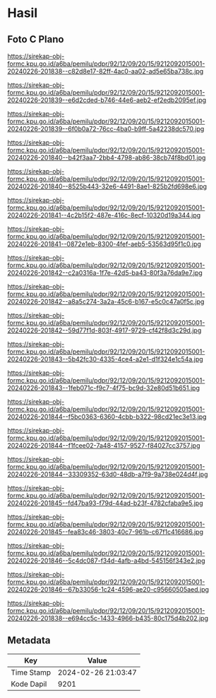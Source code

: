 # Hasil

## Foto C Plano

https://sirekap-obj-formc.kpu.go.id/a6ba/pemilu/pdpr/92/12/09/20/15/9212092015001-20240226-201838--c82d8e17-82ff-4ac0-aa02-ad5e65ba738c.jpg

https://sirekap-obj-formc.kpu.go.id/a6ba/pemilu/pdpr/92/12/09/20/15/9212092015001-20240226-201839--e6d2cded-b746-44e6-aeb2-ef2edb2095ef.jpg

https://sirekap-obj-formc.kpu.go.id/a6ba/pemilu/pdpr/92/12/09/20/15/9212092015001-20240226-201839--6f0b0a72-76cc-4ba0-b9ff-5a42238dc570.jpg

https://sirekap-obj-formc.kpu.go.id/a6ba/pemilu/pdpr/92/12/09/20/15/9212092015001-20240226-201840--b42f3aa7-2bb4-4798-ab86-38cb74f8bd01.jpg

https://sirekap-obj-formc.kpu.go.id/a6ba/pemilu/pdpr/92/12/09/20/15/9212092015001-20240226-201840--8525b443-32e6-4491-8ae1-825b2fd698e6.jpg

https://sirekap-obj-formc.kpu.go.id/a6ba/pemilu/pdpr/92/12/09/20/15/9212092015001-20240226-201841--4c2b15f2-487e-416c-8ecf-10320d19a344.jpg

https://sirekap-obj-formc.kpu.go.id/a6ba/pemilu/pdpr/92/12/09/20/15/9212092015001-20240226-201841--0872e1eb-8300-4fef-aeb5-53563d95f1c0.jpg

https://sirekap-obj-formc.kpu.go.id/a6ba/pemilu/pdpr/92/12/09/20/15/9212092015001-20240226-201842--c2a0316a-1f7e-42d5-ba43-80f3a76da9e7.jpg

https://sirekap-obj-formc.kpu.go.id/a6ba/pemilu/pdpr/92/12/09/20/15/9212092015001-20240226-201842--a8a5c274-3a2a-45c6-b167-e5c0c47a0f5c.jpg

https://sirekap-obj-formc.kpu.go.id/a6ba/pemilu/pdpr/92/12/09/20/15/9212092015001-20240226-201842--59d77f1d-803f-4917-9729-cf42f8d3c29d.jpg

https://sirekap-obj-formc.kpu.go.id/a6ba/pemilu/pdpr/92/12/09/20/15/9212092015001-20240226-201843--5b42fc30-4335-4ce4-a2e1-d1f324e1c54a.jpg

https://sirekap-obj-formc.kpu.go.id/a6ba/pemilu/pdpr/92/12/09/20/15/9212092015001-20240226-201843--1feb071c-f9c7-4f75-bc9d-32e80d51b651.jpg

https://sirekap-obj-formc.kpu.go.id/a6ba/pemilu/pdpr/92/12/09/20/15/9212092015001-20240226-201844--f5bc0363-6360-4cbb-b322-98cd21ec3e13.jpg

https://sirekap-obj-formc.kpu.go.id/a6ba/pemilu/pdpr/92/12/09/20/15/9212092015001-20240226-201844--f1fcee02-7a48-4157-9527-f84027cc3757.jpg

https://sirekap-obj-formc.kpu.go.id/a6ba/pemilu/pdpr/92/12/09/20/15/9212092015001-20240226-201844--33309352-63d0-48db-a7f9-9a738e024d4f.jpg

https://sirekap-obj-formc.kpu.go.id/a6ba/pemilu/pdpr/92/12/09/20/15/9212092015001-20240226-201845--fd47ba93-f79d-44ad-b23f-4782cfaba9e5.jpg

https://sirekap-obj-formc.kpu.go.id/a6ba/pemilu/pdpr/92/12/09/20/15/9212092015001-20240226-201845--fea83c46-3803-40c7-961b-c67f1c416686.jpg

https://sirekap-obj-formc.kpu.go.id/a6ba/pemilu/pdpr/92/12/09/20/15/9212092015001-20240226-201846--5c4dc087-f34d-4afb-a4bd-545156f343e2.jpg

https://sirekap-obj-formc.kpu.go.id/a6ba/pemilu/pdpr/92/12/09/20/15/9212092015001-20240226-201846--67b33056-1c24-4596-ae20-c95660505aed.jpg

https://sirekap-obj-formc.kpu.go.id/a6ba/pemilu/pdpr/92/12/09/20/15/9212092015001-20240226-201838--e694cc5c-1433-4966-b435-80c175d4b202.jpg


## Metadata

| Key        | Value               |
| ---------- | ------------------- |
| Time Stamp | 2024-02-26 21:03:47 |
| Kode Dapil | 9201                |




